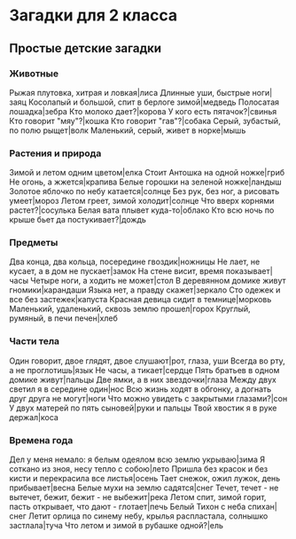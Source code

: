 # Загадки для 2 класса
## Простые детские загадки

### Животные
Рыжая плутовка, хитрая и ловкая|лиса
Длинные уши, быстрые ноги|заяц
Косолапый и большой, спит в берлоге зимой|медведь
Полосатая лошадка|зебра
Кто молоко дает?|корова
У кого есть пятачок?|свинья
Кто говорит "мяу"?|кошка
Кто говорит "гав"?|собака
Серый, зубастый, по полю рыщет|волк
Маленький, серый, живет в норке|мышь

### Растения и природа
Зимой и летом одним цветом|елка
Стоит Антошка на одной ножке|гриб
Не огонь, а жжется|крапива
Белые горошки на зеленой ножке|ландыш
Золотое яблочко по небу катается|солнце
Без рук, без ног, а рисовать умеет|мороз
Летом греет, зимой холодит|солнце
Что вверх корнями растет?|сосулька
Белая вата плывет куда-то|облако
Кто всю ночь по крыше бьет да постукивает?|дождь

### Предметы
Два конца, два кольца, посередине гвоздик|ножницы
Не лает, не кусает, а в дом не пускает|замок
На стене висит, время показывает|часы
Четыре ноги, а ходить не может|стол
В деревянном домике живут гномики|карандаши
Языка нет, а правду скажет|зеркало
Сто одежек и все без застежек|капуста
Красная девица сидит в темнице|морковь
Маленький, удаленький, сквозь землю прошел|горох
Круглый, румяный, в печи печен|хлеб

### Части тела
Один говорит, двое глядят, двое слушают|рот, глаза, уши
Всегда во рту, а не проглотишь|язык
Не часы, а тикает|сердце
Пять братьев в одном домике живут|пальцы
Две ямки, а в них звездочки|глаза
Между двух светил я в середине один|нос
Всю жизнь ходят в обгонку, а догнать друг друга не могут|ноги
Что можно увидеть с закрытыми глазами?|сон
У двух матерей по пять сыновей|руки и пальцы
Твой хвостик я в руке держал|коса

### Времена года
Дел у меня немало: я белым одеялом всю землю укрываю|зима
Я соткано из зноя, несу тепло с собою|лето
Пришла без красок и без кисти и перекрасила все листья|осень
Тает снежок, ожил лужок, день прибывает|весна
Белые мухи на землю садятся|снег
Течет, течет - не вытечет, бежит, бежит - не выбежит|река
Летом спит, зимой горит, пасть открывает, что дают - глотает|печь
Белый Тихон с неба спихан|снег
Летит орлица по синему небу, крылья распластала, солнышко застлала|туча
Что летом и зимой в рубашке одной?|ель
